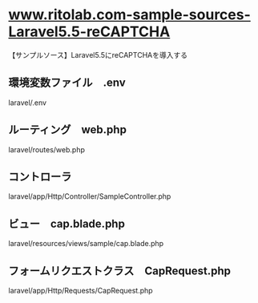 # www.ritolab.com-sample-sources-Laravel5.5-reCAPTCHA
【サンプルソース】Laravel5.5にreCAPTCHAを導入する

## 環境変数ファイル　.env
laravel/.env

## ルーティング　web.php
laravel/routes/web.php

## コントローラ　
laravel/app/Http/Controller/SampleController.php

## ビュー　cap.blade.php
laravel/resources/views/sample/cap.blade.php

## フォームリクエストクラス　CapRequest.php
laravel/app/Http/Requests/CapRequest.php
